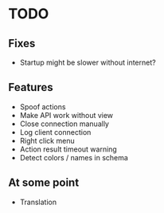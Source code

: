 # TODO

## Fixes

- Startup might be slower without internet?

## Features

- Spoof actions
- Make API work without view
- Close connection manually
- Log client connection
- Right click menu
- Action result timeout warning
- Detect colors / names in schema

## At some point

- Translation
